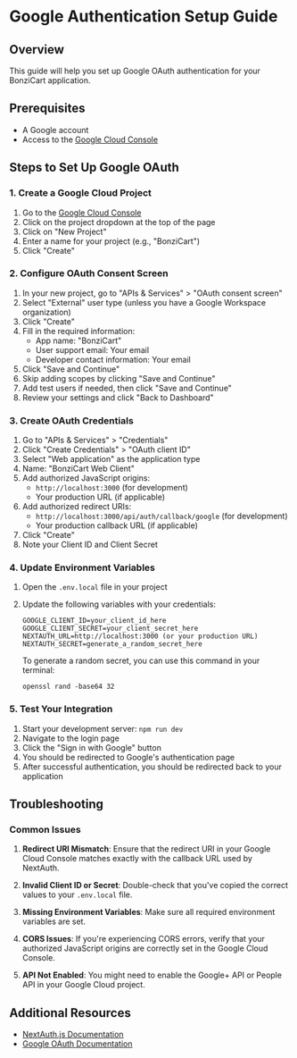 # Google Authentication Setup Guide

## Overview
This guide will help you set up Google OAuth authentication for your BonziCart application.

## Prerequisites
- A Google account
- Access to the [Google Cloud Console](https://console.cloud.google.com/)

## Steps to Set Up Google OAuth

### 1. Create a Google Cloud Project
1. Go to the [Google Cloud Console](https://console.cloud.google.com/)
2. Click on the project dropdown at the top of the page
3. Click on "New Project"
4. Enter a name for your project (e.g., "BonziCart")
5. Click "Create"

### 2. Configure OAuth Consent Screen
1. In your new project, go to "APIs & Services" > "OAuth consent screen"
2. Select "External" user type (unless you have a Google Workspace organization)
3. Click "Create"
4. Fill in the required information:
   - App name: "BonziCart"
   - User support email: Your email
   - Developer contact information: Your email
5. Click "Save and Continue"
6. Skip adding scopes by clicking "Save and Continue"
7. Add test users if needed, then click "Save and Continue"
8. Review your settings and click "Back to Dashboard"

### 3. Create OAuth Credentials
1. Go to "APIs & Services" > "Credentials"
2. Click "Create Credentials" > "OAuth client ID"
3. Select "Web application" as the application type
4. Name: "BonziCart Web Client"
5. Add authorized JavaScript origins:
   - `http://localhost:3000` (for development)
   - Your production URL (if applicable)
6. Add authorized redirect URIs:
   - `http://localhost:3000/api/auth/callback/google` (for development)
   - Your production callback URL (if applicable)
7. Click "Create"
8. Note your Client ID and Client Secret

### 4. Update Environment Variables
1. Open the `.env.local` file in your project
2. Update the following variables with your credentials:
   ```
   GOOGLE_CLIENT_ID=your_client_id_here
   GOOGLE_CLIENT_SECRET=your_client_secret_here
   NEXTAUTH_URL=http://localhost:3000 (or your production URL)
   NEXTAUTH_SECRET=generate_a_random_secret_here
   ```

   To generate a random secret, you can use this command in your terminal:
   ```
   openssl rand -base64 32
   ```

### 5. Test Your Integration
1. Start your development server: `npm run dev`
2. Navigate to the login page
3. Click the "Sign in with Google" button
4. You should be redirected to Google's authentication page
5. After successful authentication, you should be redirected back to your application

## Troubleshooting

### Common Issues

1. **Redirect URI Mismatch**: Ensure that the redirect URI in your Google Cloud Console matches exactly with the callback URL used by NextAuth.

2. **Invalid Client ID or Secret**: Double-check that you've copied the correct values to your `.env.local` file.

3. **Missing Environment Variables**: Make sure all required environment variables are set.

4. **CORS Issues**: If you're experiencing CORS errors, verify that your authorized JavaScript origins are correctly set in the Google Cloud Console.

5. **API Not Enabled**: You might need to enable the Google+ API or People API in your Google Cloud project.

## Additional Resources
- [NextAuth.js Documentation](https://next-auth.js.org/)
- [Google OAuth Documentation](https://developers.google.com/identity/protocols/oauth2)